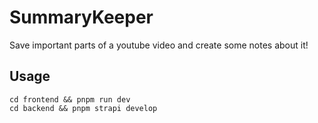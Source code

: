 # SummaryKeeper

Save important parts of a youtube video and create some notes about it!

## Usage

```
cd frontend && pnpm run dev
cd backend && pnpm strapi develop
```
